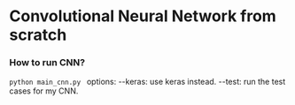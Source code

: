# Convolutional Neural Network from scratch

### How to run CNN?

`python main_cnn.py `
options:
  --keras: use keras instead.
  --test: run the test cases for my CNN.
